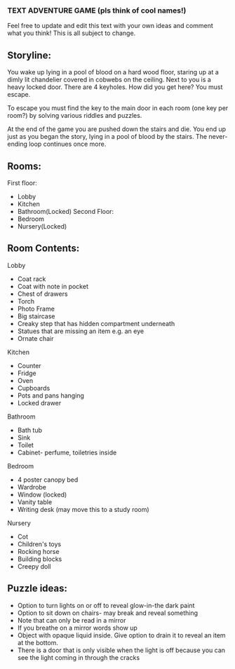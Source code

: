 ### TEXT ADVENTURE GAME (pls think of cool names!)
Feel free to update and edit this text with your own ideas and comment what you think! This is all subject to change.

## Storyline:

You wake up lying in a pool of blood on a hard wood floor, staring up at a dimly lit chandelier covered in cobwebs on the ceiling. 
Next to you is a heavy locked door. There are 4 keyholes. How did you get here? You must escape.

To escape you must find the key to the main door in each room (one key per room?) by solving various riddles and puzzles.

At the end of the game you are pushed down the stairs and die. You end up just as you began the story, lying in a pool of blood by the stairs. The never-ending loop continues once more.

## Rooms:

First floor:
  * Lobby
  * Kitchen
  * Bathroom(Locked)
Second Floor: 
  * Bedroom
  * Nursery(Locked)

## Room Contents:

Lobby
* Coat rack
 * Coat with note in pocket
* Chest of drawers
 * Torch
* Photo Frame
* Big staircase
 * Creaky step that has hidden compartment underneath
* Statues that are missing an item e.g. an eye 
* Ornate chair

Kitchen
* Counter
* Fridge
* Oven
* Cupboards
* Pots and pans hanging 
* Locked drawer

Bathroom
* Bath tub
* Sink
* Toilet
* Cabinet- perfume, toiletries inside

Bedroom
* 4 poster canopy bed
* Wardrobe
* Window (locked)
* Vanity table
* Writing desk (may move this to a study room)

Nursery
* Cot
* Children's toys
* Rocking horse
* Building blocks
* Creepy doll

## Puzzle ideas:

* Option to turn lights on or off to reveal glow-in-the dark paint
* Option to sit down on chairs- may break and reveal something
* Note that can only be read in a mirror
* If you breathe on a mirror words show up
* Object with opaque liquid inside. Give option to drain it to reveal an item at the bottom.
* There is a door that is only visible when the light is off because you can see the light coming in through the cracks
